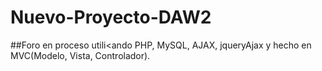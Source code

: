 # Nuevo-Proyecto-DAW2

##Foro en proceso utili<ando PHP, MySQL, AJAX, jqueryAjax y hecho en MVC(Modelo, Vista, Controlador).
